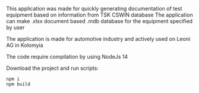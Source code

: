 This application was made for quickly generating documentation of test equipment based on information from TSK CSWIN database
The application can make .xlsx document based .mdb database for the equipment specified by user

The application is made for automotive industry and actively used on Leoni AG in Kolomyia

The code require compilation by using NodeJs 14



Download the project and run scripts:
```
npm i
npm build
```
